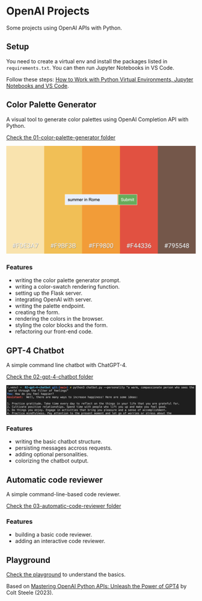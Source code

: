 # OpenAI Projects

Some projects using OpenAI APIs with Python.

## Setup

You need to create a virtual env and install the packages listed in `requirements.txt`. You can then run Jupyter Notebooks in VS Code.

Follow these steps: [How to Work with Python Virtual Environments, Jupyter Notebooks and VS Code](https://python.plainenglish.io/how-to-work-with-python-virtual-environments-jupyter-notebooks-and-vs-code-536fac3d93a1).

## Color Palette Generator

A visual tool to generate color palettes using OpenAI Completion API with Python.

[Check the 01-color-palette-generator folder](01-color-palette-generator)

<p align="center">
    <a href="01-color-palette-generator">
        <img src="01-color-palette-generator/screenshot.png">
    </a>
</p>

### Features

- writing the color palette generator prompt.
- writing a color-swatch rendering function.
- setting up the Flask server.
- integrating OpenAI with server.
- writing the palette endpoint.
- creating the form.
- rendering the colors in the browser.
- styling the color blocks and the form.
- refactoring our front-end code.

## GPT-4 Chatbot

A simple command line chatbot with ChatGPT-4.

[Check the 02-gpt-4-chatbot folder](02-gpt-4-chatbot)

<p align="center">
    <a href="02-gpt-4-chatbot">
        <img src="02-gpt-4-chatbot/screenshot.png">
    </a>
</p>

### Features

- writing the basic chatbot structure.
- persisting messages accross requests.
- adding optional personalities.
- colorizing the chatbot output.

## Automatic code reviewer

A simple command-line-based code reviewer.

[Check the 03-automatic-code-reviewer folder](03-automatic-code-reviewer)

<!-- <p align="center">
    <a href="03-automatic-code-reviewer">
        <img src="03-automatic-code-reviewer/screenshot.png">
    </a>
</p> -->

### Features

- building a basic code reviewer.
- adding an interactive code reviewer.

## Playground

[Check the playground](playground/) to understand the basics.

Based on [Mastering OpenAI Python APIs: Unleash the Power of GPT4](https://www.udemy.com/course/mastering-openai/) by Colt Steele (2023).
